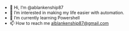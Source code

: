 - 👋 Hi, I’m @ablankenship87
- 👀 I’m interested in making my life easier with automation.
- 🌱 I’m currently learning Powershell
- 📫 How to reach me alblankenship87@gmail.com

<!---
ablankenship87/ablankenship87 is a ✨ special ✨ repository because its `README.md` (this file) appears on your GitHub profile.
You can click the Preview link to take a look at your changes.
--->
